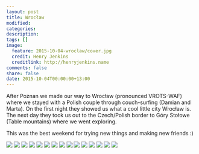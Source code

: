 ```yaml
---
layout: post
title: Wrocław
modified:
categories: 
description:
tags: []
image:
  feature: 2015-10-04-wroclaw/cover.jpg
  credit: Henry Jenkins
  creditlink: http://henryjenkins.name
comments: false
share: false
date: 2015-10-04T00:00:00+13:00
---
```


After Poznan we made our way to Wrocław (pronounced VROTS-WAF) where we stayed
with a Polish couple through couch-surfing (Damian and Marta). On the first
night they showed us what a cool little city Wrocław is. The next day they took
us out to the Czech/Polish border to Góry Stołowe (Table mountains) where we
went exploring.

This was the best weekend for trying new things and making new friends :)

<img src="/images/2015-10-04-wroclaw/IMG_20151003_173318_640px.jpg">

<img src="/images/2015-10-04-wroclaw/IMG_20151003_174650_640px.jpg">

<img src="/images/2015-10-04-wroclaw/IMG_20151003_215506_640px.jpg">

<img src="/images/2015-10-04-wroclaw/IMG_20151004_113656_640px.jpg">

<img src="/images/2015-10-04-wroclaw/IMG_20151004_120200_640px.jpg">

<img src="/images/2015-10-04-wroclaw/IMG_20151004_120519_640px.jpg">

<img src="/images/2015-10-04-wroclaw/IMG_20151004_123503_640px.jpg">

<img src="/images/2015-10-04-wroclaw/IMG_20151004_123736_640px.jpg">

<img src="/images/2015-10-04-wroclaw/IMG_20151004_124118_640px.jpg">

<img src="/images/2015-10-04-wroclaw/IMG_20151004_132105_640px.jpg">

<img src="/images/2015-10-04-wroclaw/IMG_20151004_132258_640px.jpg">

<img src="/images/2015-10-04-wroclaw/IMG_20151004_145333_640px.jpg">

<img src="/images/2015-10-04-wroclaw/IMG_20151004_145501_640px.jpg">

<img src="/images/2015-10-04-wroclaw/IMG_20151004_145800_640px.jpg">

<img src="/images/2015-10-04-wroclaw/IMG_20151004_152059_640px.jpg">
